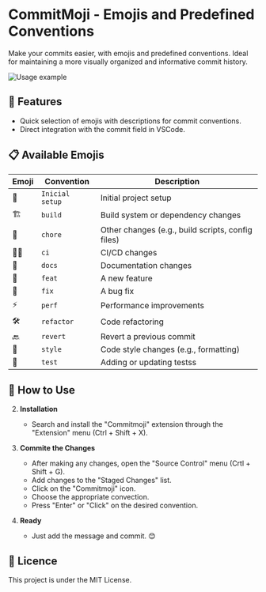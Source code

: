 # CommitMoji - Emojis and Predefined Conventions

Make your commits easier, with emojis and predefined conventions. Ideal for maintaining a more visually organized and informative commit history.

![Usage example](./img/usage_example.gif)

## 🚀 Features
- Quick selection of emojis with descriptions for commit conventions.
- Direct integration with the commit field in VSCode.

## 📋 Available Emojis
| Emoji | Convention              | Description                          |
|-------|-------------------------|-------------------------------------|
| 🎉    | `Inicial setup`         | Initial project setup                                  |
| 🏗️    | `build`                 | Build system or dependency changes                     |
| 🔧    | `chore`                 | Other changes (e.g., build scripts, config files)      |
| 👷‍♂️    | `ci`                    | CI/CD changes                                          |
| 📖    | `docs`                  | Documentation changes                                  |
| 🚀    | `feat`                  | A new feature                                          |
| 🐛    | `fix`                   | A bug fix                                              |
| ⚡    | `perf`                  | Performance improvements                               |
| 🛠️    | `refactor`              | Code refactoring                                       |
| 🔙    | `revert`                | Revert a previous commit                               |
| 🎨    | `style`                 | Code style changes (e.g., formatting)                  |
| 🧪    | `test`                  | Adding or updating testss                              |

## 🤔 How to Use

2. **Installation** 
    - Search and install the "Commitmoji" extension through the "Extension" menu (Ctrl + Shift + X).

2. **Commite the Changes** 
    - After making any changes, open the "Source Control" menu (Crtl + Shift + G).
    - Add changes to the "Staged Changes" list.
    - Click on the "Commitmoji" icon.
    - Choose the appropriate convection.
    - Press "Enter" or "Click" on the desired convention.

3. **Ready**  
    - Just add the message and commit. 😊

## 📄 Licence
This project is under the MIT License.

